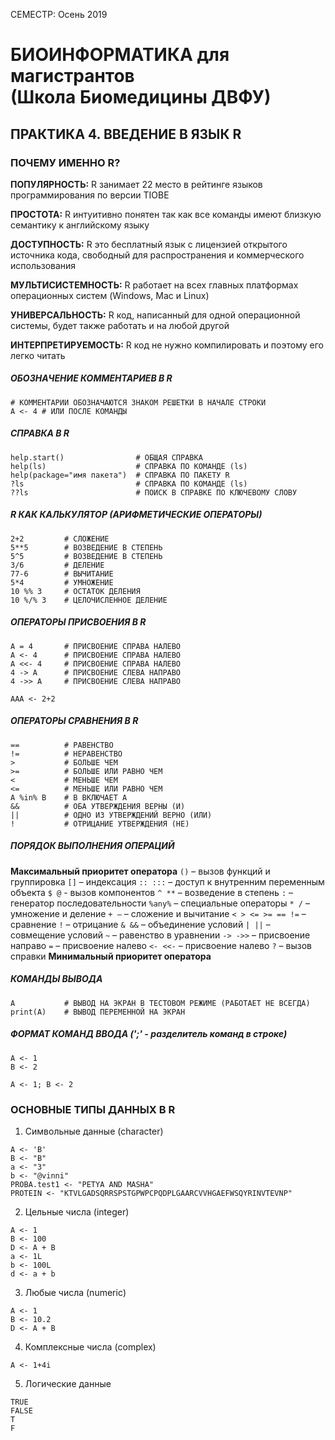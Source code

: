СЕМЕСТР: Осень 2019

# БИОИНФОРМАТИКА для магистрантов<br/>(Школа Биомедицины ДВФУ)

## ПРАКТИКА 4. ВВЕДЕНИЕ В ЯЗЫК R

### ПОЧЕМУ ИМЕННО R?

**ПОПУЛЯРНОСТЬ:** R занимает 22 место в рейтинге языков программирования по версии TIOBE

**ПРОСТОТА:** R интуитивно понятен так как все команды имеют близкую семантику к английскому языку

**ДОСТУПНОСТЬ:** R это бесплатный язык с лицензией открытого источника кода, свободный для распространения и коммерческого использования

**МУЛЬТИСИСТЕМНОСТЬ:** R работает на всех главных платформах операционных систем (Windows, Mac и Linux)

**УНИВЕРСАЛЬНОСТЬ:** R код, написанный для одной операционной системы, будет также работать и на любой другой

**ИНТЕРПРЕТИРУЕМОСТЬ:** R код не нужно компилировать и поэтому его легко читать


##### ОБОЗНАЧЕНИЕ КОММЕНТАРИЕВ В R

```
# КОММЕНТАРИИ ОБОЗНАЧАЮТСЯ ЗНАКОМ РЕШЕТКИ В НАЧАЛЕ СТРОКИ
A <- 4 # ИЛИ ПОСЛЕ КОМАНДЫ
```

##### СПРАВКА В R

```
help.start()         		# ОБЩАЯ СПРАВКА
help(ls)       				# СПРАВКА ПО КОМАНДЕ (ls)
help(package="имя пакета")	# СПРАВКА ПО ПАКЕТУ R
?ls            				# СПРАВКА ПО КОМАНДЕ (ls)
??ls           				# ПОИСК В СПРАВКЕ ПО КЛЮЧЕВОМУ СЛОВУ
```

##### R КАК КАЛЬКУЛЯТОР (АРИФМЕТИЧЕСКИЕ ОПЕРАТОРЫ)

```
2+2			# СЛОЖЕНИЕ
5**5		# ВОЗВЕДЕНИЕ В СТЕПЕНЬ
5^5			# ВОЗВЕДЕНИЕ В СТЕПЕНЬ
3/6			# ДЕЛЕНИЕ
77-6		# ВЫЧИТАНИЕ
5*4			# УМНОЖЕНИЕ
10 %% 3		# ОСТАТОК ДЕЛЕНИЯ
10 %/% 3	# ЦЕЛОЧИСЛЕННОЕ ДЕЛЕНИЕ
```

##### ОПЕРАТОРЫ ПРИСВОЕНИЯ В R

```
A = 4      	# ПРИСВОЕНИЕ СПРАВА НАЛЕВО
A <- 4		# ПРИСВОЕНИЕ СПРАВА НАЛЕВО
A <<- 4		# ПРИСВОЕНИЕ СПРАВА НАЛЕВО
4 -> A		# ПРИСВОЕНИЕ СЛЕВА НАПРАВО
4 ->> A     # ПРИСВОЕНИЕ СЛЕВА НАПРАВО

AAA <- 2+2
```

##### ОПЕРАТОРЫ СРАВНЕНИЯ В R

```
==      	# РАВЕНСТВО
!=			# НЕРАВЕНСТВО
>			# БОЛЬШЕ ЧЕМ
>=			# БОЛЬШЕ ИЛИ РАВНО ЧЕМ
<			# МЕНЬШЕ ЧЕМ
<=			# МЕНЬШЕ ИЛИ РАВНО ЧЕМ
A %in% B	# B ВКЛЮЧАЕТ A
&&          # ОБА УТВЕРЖДЕНИЯ ВЕРНЫ (И)
|| 			# ОДНО ИЗ УТВЕРЖДЕНИЙ ВЕРНО (ИЛИ)
!           # ОТРИЦАНИЕ УТВЕРЖДЕНИЯ (НЕ)
```

##### ПОРЯДОК ВЫПОЛНЕНИЯ ОПЕРАЦИЙ

**Максимальный приоритет оператора**
`()` – вызов функций и группировка
`[]` – индексация
`:: :::` – доступ к внутренним переменным объекта
`$ @` - вызов компонентов
`^ **` – возведение в степень
 `:` – генератор последовательности
 `%any%` – специальные операторы
 `* /` – умножение и деление
 `+ –` – сложение и вычитание
 `< > <= >= == !=` – сравнение
 `!` – отрицание
 `& &&` – объединение условий
 `| ||` – совмещение условий
 `~` – равенство в уравнении
 `-> ->>` – присвоение направо
 `=` – присвоение налево
 `<- <<-` – присвоение налево
 `?` – вызов справки
**Минимальный приоритет оператора**


##### КОМАНДЫ ВЫВОДА

```
A     		# ВЫВОД НА ЭКРАН В ТЕСТОВОМ РЕЖИМЕ (РАБОТАЕТ НЕ ВСЕГДА) 
print(A)    # ВЫВОД ПЕРЕМЕННОЙ НА ЭКРАН
```

##### ФОРМАТ КОМАНД ВВОДА (';' - разделитель команд в строке)

```
A <- 1    		
B <- 2

A <- 1; B <- 2
```


### ОСНОВНЫЕ ТИПЫ ДАННЫХ В R

1. Символьные данные (character)

```
A <- 'B'
B <- "B"
a <- "3"
b <- "@vinni"
PROBA.test1 <- "PETYA AND MASHA"
PROTEIN <- "KTVLGADSQRRSPSTGPWPCPQDPLGAARCVVHGAEFWSQYRINVTEVNP"
```

2. Цельные числа (integer)

```
A <- 1
B <- 100
D <- A + B
a <- 1L
b <- 100L
d <- a + b
```
3. Любые числа (numeric)

```
A <- 1
B <- 10.2
D <- A + B
```
4. Комплексные числа (complex)
```
A <- 1+4i
```
5. Логические данные

```
TRUE 
FALSE
T
F
```

